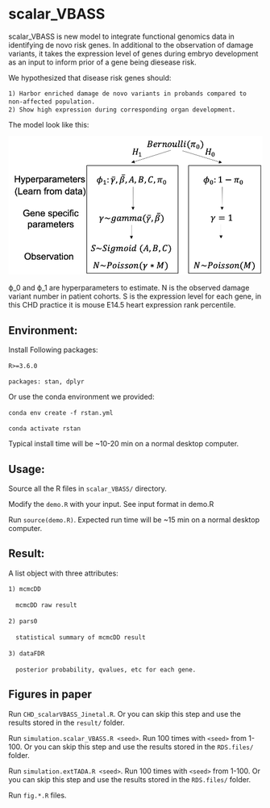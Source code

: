 # scalar_VBASS
scalar_VBASS is new model to integrate functional genomics data in identifying de novo risk genes. In additional to the observation of damage variants, it takes the expression level of genes during embryo development as an input to inform prior of a gene being diesease risk. 

  We hypothesized that disease risk genes should:
  
    1) Harbor enriched damage de novo variants in probands compared to non-affected population. 
    2) Show high expression during corresponding organ development.
    
  The model look like this:
  
  <img src="https://github.com/ShenLab/x-TADA/blob/master/x-TADA.model.png?raw=true" width="512">
  
ϕ_0 and ϕ_1 are hyperparameters to estimate. N is the observed damage variant number in patient cohorts. S is the expression level for each gene, in this CHD practice it is mouse E14.5 heart expression rank percentile.

## Environment:
  
  Install Following packages:
  
  `R>=3.6.0`
  
  `packages: stan, dplyr`
  
  Or use the conda environment we provided:
  
  `conda env create -f rstan.yml`
  
  `conda activate rstan`
  
  Typical install time will be ~10-20 min on a normal desktop computer.

## Usage:

  Source all the R files in `scalar_VBASS/` directory.
  
  Modify the `demo.R` with your input. See input format in demo.R
  
  Run `source(demo.R)`. Expected run time will be ~15 min on a normal desktop computer.
  
## Result:
  
  A list object with three attributes:
  
    1) mcmcDD
  
      mcmcDD raw result
  
    2) pars0
  
      statistical summary of mcmcDD result
  
    3) dataFDR
  
      posterior probability, qvalues, etc for each gene.
      
## Figures in paper
  
  Run `CHD_scalarVBASS_Jinetal.R`. Or you can skip this step and use the results stored in the `result/` folder.
  
  Run `simulation.scalar_VBASS.R <seed>`. Run 100 times with `<seed>` from 1-100. Or you can skip this step and use the results stored in the `RDS.files/` folder.
  
  Run `simulation.extTADA.R <seed>`. Run 100 times with `<seed>` from 1-100. Or you can skip this step and use the results stored in the `RDS.files/` folder.
  
  Run `fig.*.R` files.
  

